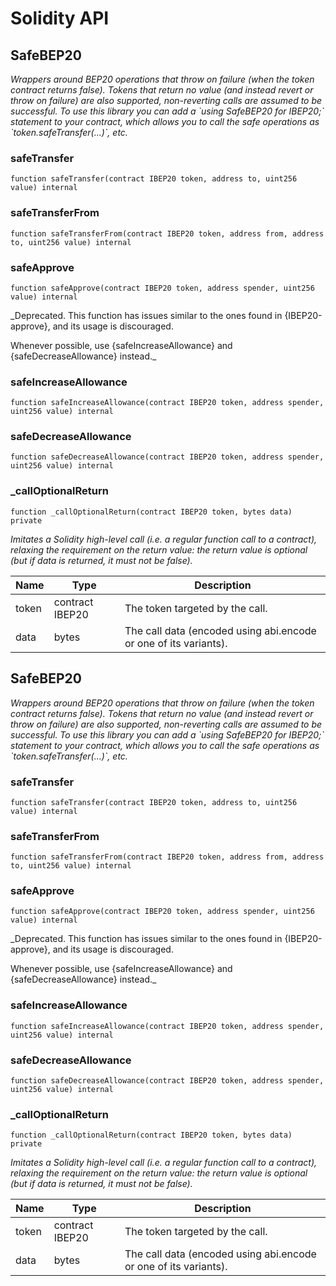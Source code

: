 # Solidity API

## SafeBEP20

_Wrappers around BEP20 operations that throw on failure (when the token
contract returns false). Tokens that return no value (and instead revert or
throw on failure) are also supported, non-reverting calls are assumed to be
successful.
To use this library you can add a &#x60;using SafeBEP20 for IBEP20;&#x60; statement to your contract,
which allows you to call the safe operations as &#x60;token.safeTransfer(...)&#x60;, etc._

### safeTransfer

```solidity
function safeTransfer(contract IBEP20 token, address to, uint256 value) internal
```

### safeTransferFrom

```solidity
function safeTransferFrom(contract IBEP20 token, address from, address to, uint256 value) internal
```

### safeApprove

```solidity
function safeApprove(contract IBEP20 token, address spender, uint256 value) internal
```

_Deprecated. This function has issues similar to the ones found in
{IBEP20-approve}, and its usage is discouraged.

Whenever possible, use {safeIncreaseAllowance} and
{safeDecreaseAllowance} instead._

### safeIncreaseAllowance

```solidity
function safeIncreaseAllowance(contract IBEP20 token, address spender, uint256 value) internal
```

### safeDecreaseAllowance

```solidity
function safeDecreaseAllowance(contract IBEP20 token, address spender, uint256 value) internal
```

### _callOptionalReturn

```solidity
function _callOptionalReturn(contract IBEP20 token, bytes data) private
```

_Imitates a Solidity high-level call (i.e. a regular function call to a contract), relaxing the requirement
on the return value: the return value is optional (but if data is returned, it must not be false)._

| Name | Type | Description |
| ---- | ---- | ----------- |
| token | contract IBEP20 | The token targeted by the call. |
| data | bytes | The call data (encoded using abi.encode or one of its variants). |

## SafeBEP20

_Wrappers around BEP20 operations that throw on failure (when the token
contract returns false). Tokens that return no value (and instead revert or
throw on failure) are also supported, non-reverting calls are assumed to be
successful.
To use this library you can add a &#x60;using SafeBEP20 for IBEP20;&#x60; statement to your contract,
which allows you to call the safe operations as &#x60;token.safeTransfer(...)&#x60;, etc._

### safeTransfer

```solidity
function safeTransfer(contract IBEP20 token, address to, uint256 value) internal
```

### safeTransferFrom

```solidity
function safeTransferFrom(contract IBEP20 token, address from, address to, uint256 value) internal
```

### safeApprove

```solidity
function safeApprove(contract IBEP20 token, address spender, uint256 value) internal
```

_Deprecated. This function has issues similar to the ones found in
{IBEP20-approve}, and its usage is discouraged.

Whenever possible, use {safeIncreaseAllowance} and
{safeDecreaseAllowance} instead._

### safeIncreaseAllowance

```solidity
function safeIncreaseAllowance(contract IBEP20 token, address spender, uint256 value) internal
```

### safeDecreaseAllowance

```solidity
function safeDecreaseAllowance(contract IBEP20 token, address spender, uint256 value) internal
```

### _callOptionalReturn

```solidity
function _callOptionalReturn(contract IBEP20 token, bytes data) private
```

_Imitates a Solidity high-level call (i.e. a regular function call to a contract), relaxing the requirement
on the return value: the return value is optional (but if data is returned, it must not be false)._

| Name | Type | Description |
| ---- | ---- | ----------- |
| token | contract IBEP20 | The token targeted by the call. |
| data | bytes | The call data (encoded using abi.encode or one of its variants). |


